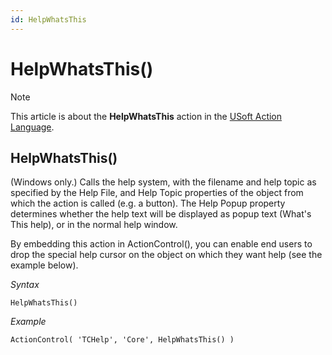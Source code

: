 ```yaml
---
id: HelpWhatsThis
---
```


# HelpWhatsThis()



> [!NOTE]
> This article is about the **HelpWhatsThis** action in the [USoft Action Language](/docs/Task%20flow/Action%20Language%20reference/USoft%20Action%20Language.md).

## **HelpWhatsThis()**

(Windows only.) Calls the help system, with the filename and help topic as specified by the Help File, and Help Topic properties of the object from which the action is called (e.g. a button). The Help Popup property determines whether the help text will be displayed as popup text (What's This help), or in the normal help window.

By embedding this action in ActionControl(), you can enable end users to drop the special help cursor on the object on which they want help (see the example below).

*Syntax*

```
HelpWhatsThis()
```

*Example*

```
ActionControl( 'TCHelp', 'Core', HelpWhatsThis() )
```

 